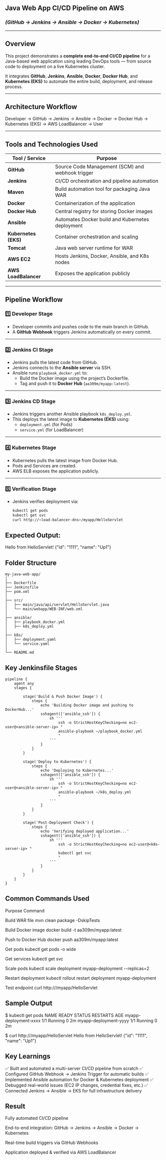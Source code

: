 ## Java Web App CI/CD Pipeline on AWS  
### *(GitHub → Jenkins → Ansible → Docker → Kubernetes)*

---

## Overview
This project demonstrates a **complete end-to-end CI/CD pipeline** for a Java-based web application using leading DevOps tools — from source code to deployment on a live Kubernetes cluster.

It integrates **GitHub**, **Jenkins**, **Ansible**, **Docker**, **Docker Hub**, and **Kubernetes (EKS)** to automate the entire build, deployment, and release process.

---

## Architecture Workflow

Developer → GitHub → Jenkins → Ansible → Docker → Docker Hub → Kubernetes (EKS) → AWS LoadBalancer → User

---

## Tools and Technologies Used

|Tool / Service  |Purpose |
|----------------|----------|
| **GitHub** | Source Code Management (SCM) and webhook trigger |
| **Jenkins** | CI/CD orchestration and pipeline automation |
| **Maven** | Build automation tool for packaging Java WAR |
| **Docker** | Containerization of the application |
| **Docker Hub** | Central registry for storing Docker images |
| **Ansible** | Automates Docker build and Kubernetes deployment |
| **Kubernetes (EKS)** | Container orchestration and scaling |
| **Tomcat** | Java web server runtime for WAR |
| **AWS EC2** | Hosts Jenkins, Docker, Ansible, and K8s nodes |
| **AWS LoadBalancer** | Exposes the application publicly |

---

## Pipeline Workflow

### 1️⃣ Developer Stage
- Developer commits and pushes code to the main branch in GitHub.  
- A **GitHub Webhook** triggers Jenkins automatically on every commit.

---

### 2️⃣ Jenkins CI Stage
- Jenkins pulls the latest code from GitHub.  
- Jenkins connects to the **Ansible server** via SSH.  
- Ansible runs `playbook_docker.yml` to:
  - Build the Docker image using the project’s Dockerfile.  
  - Tag and push it to **Docker Hub** (`aa309m/myapp:latest`).

---

### 3️⃣ Jenkins CD Stage
- Jenkins triggers another Ansible playbook `k8s_deploy.yml`.  
- This deploys the latest image to **Kubernetes (EKS)** using:
  - `deployment.yml` (for Pods)  
  - `service.yml` (for LoadBalancer)

---

### 4️⃣ Kubernetes Stage
- Kubernetes pulls the latest image from Docker Hub.  
- Pods and Services are created.  
- AWS ELB exposes the application publicly.

---

### 5️⃣ Verification Stage
- Jenkins verifies deployment via:
  ```bash
  kubectl get pods
  kubectl get svc
  curl http://<load-balancer-dns>/myapp/HelloServlet

## Expected Output:

Hello from HelloServlet!
{"id": "1111", "name": "Up1"}

## Folder Structure
```text
my-java-web-app/
│
├── Dockerfile
├── Jenkinsfile
├── pom.xml
│
├── src/
│   ├── main/java/api/servlet/HelloServlet.java
│   └── main/webapp/WEB-INF/web.xml
│
├── ansible/
│   ├── playbook_docker.yml
│   ├── k8s_deploy.yml
│
├── k8s/
│   ├── deployment.yaml
│   └── service.yaml
│
└── README.md
```
## Key Jenkinsfile Stages
```text
pipeline {
    agent any
    stages {

        stage('Build & Push Docker Image') {
            steps {
                echo 'Building Docker image and pushing to DockerHub...'
                sshagent(['ansible_ssh']) {
                    sh '''
                        ssh -o StrictHostKeyChecking=no ec2-user@<ansible-server-ip> "
                        ansible-playbook ~/playbook_docker.yml
                        "
                    '''
                }
            }
        }

        stage('Deploy to Kubernetes') {
            steps {
                echo 'Deploying to Kubernetes...'
                sshagent(['ansible_ssh']) {
                    sh '''
                        ssh -o StrictHostKeyChecking=no ec2-user@<ansible-server-ip> "
                        ansible-playbook ~/k8s_deploy.yml
                        "
                    '''
                }
            }
        }

        stage('Post-Deployment Check') {
            steps {
                echo 'Verifying deployed application...'
                sshagent(['ansible_ssh']) {
                    sh '''
                        ssh -o StrictHostKeyChecking=no ec2-user@<k8s-server-ip> "
                        kubectl get svc
                        "
                    '''
                }
            }
        }
    }
}
```
## Common Commands Used

Purpose	                       Command

Build WAR file	               mvn clean package -DskipTests

Build Docker image	       docker build -t aa309m/myapp:latest

Push to Docker Hub	       docker push aa309m/myapp:latest

Get pods	               kubectl get pods -o wide

Get services	               kubectl get svc

Scale pods	               kubectl scale deployment myapp-deployment --replicas=2

Restart deployment	       kubectl rollout restart deployment myapp-deployment

Test endpoint	               curl http://<load-balancer-dns>/myapp/HelloServlet

## Sample Output

$ kubectl get pods
NAME                       READY   STATUS    RESTARTS   AGE
myapp-deployment-xxxx      1/1     Running   0          2m
myapp-deployment-yyyy      1/1     Running   0          2m

$ curl http://<load-balancer-dns>/myapp/HelloServlet
Hello from HelloServlet!
{"id": "1111", "name": "Up1"}

## Key Learnings

✅ Built and automated a multi-server CI/CD pipeline from scratch
✅ Configured GitHub Webhook → Jenkins Trigger for automatic builds
✅ Implemented Ansible automation for Docker & Kubernetes deployment
✅ Debugged real-world issues (EC2 IP changes, credential fixes, etc.)
✅ Connected Jenkins → Ansible → EKS for full infrastructure delivery

## Result

Fully automated CI/CD pipeline

End-to-end integration: GitHub → Jenkins → Ansible → Docker → Kubernetes

Real-time build triggers via GitHub Webhooks

Application deployed & verified via AWS LoadBalancer

